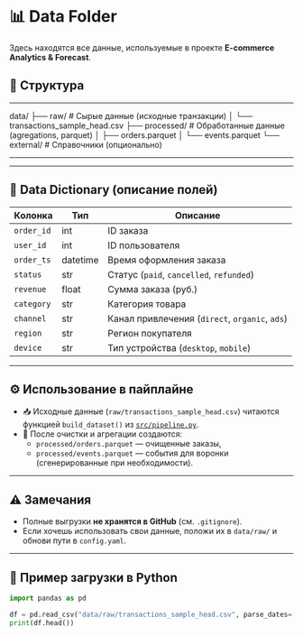 # 📊 Data Folder

Здесь находятся все данные, используемые в проекте **E-commerce Analytics & Forecast**.

## 📁 Структура
---

data/
├── raw/ # Сырые данные (исходные транзакции)
│ └── transactions_sample_head.csv
├── processed/ # Обработанные данные (agregations, parquet)
│ ├── orders.parquet
│ └── events.parquet
└── external/ # Справочники (опционально)

---

---

## 📘 Data Dictionary (описание полей)

| Колонка | Тип | Описание |
|----------|------|----------|
| `order_id` | int | ID заказа |
| `user_id` | int | ID пользователя |
| `order_ts` | datetime | Время оформления заказа |
| `status` | str | Статус (`paid`, `cancelled`, `refunded`) |
| `revenue` | float | Сумма заказа (руб.) |
| `category` | str | Категория товара |
| `channel` | str | Канал привлечения (`direct`, `organic`, `ads`) |
| `region` | str | Регион покупателя |
| `device` | str | Тип устройства (`desktop`, `mobile`) |

---

## ⚙️ Использование в пайплайне

- 📥 Исходные данные (`raw/transactions_sample_head.csv`) читаются функцией `build_dataset()` из [`src/pipeline.py`](../src/pipeline.py).  
- 🧹 После очистки и агрегации создаются:
  - `processed/orders.parquet` — очищенные заказы,
  - `processed/events.parquet` — события для воронки (сгенерированные при необходимости).

---

## ⚠️ Замечания

- Полные выгрузки **не хранятся в GitHub** (см. `.gitignore`).
- Если хочешь использовать свои данные, положи их в `data/raw/` и обнови пути в `config.yaml`.

---

## 📎 Пример загрузки в Python

```python
import pandas as pd

df = pd.read_csv("data/raw/transactions_sample_head.csv", parse_dates=["order_ts"])
print(df.head())
